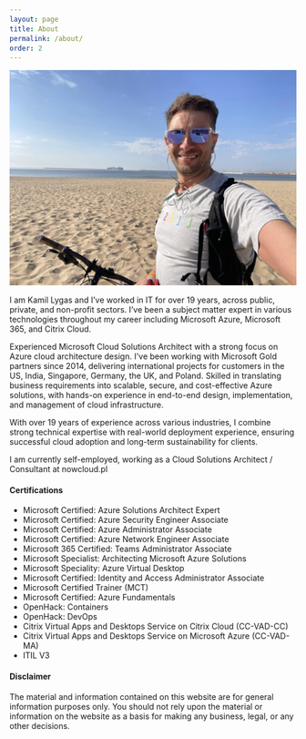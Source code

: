 ```yaml
---
layout: page
title: About
permalink: /about/
order: 2
---
```

![czujto](/assets/img/avatar1.jpg)


I am Kamil Lygas and I’ve worked in IT for over 19 years, across public, private, and non-profit sectors. I’ve been a subject matter expert in various technologies throughout my career including Microsoft Azure, Microsoft 365, and Citrix Cloud.

Experienced Microsoft Cloud Solutions Architect with a strong focus on Azure cloud architecture design. I've been working with Microsoft Gold partners since 2014, delivering international projects for customers in the US, India, Singapore, Germany, the UK, and Poland. Skilled in translating business requirements into scalable, secure, and cost-effective Azure solutions, with hands-on experience in end-to-end design, implementation, and management of cloud infrastructure.

With over 19 years of experience across various industries, I combine strong technical expertise with real-world deployment experience, ensuring successful cloud adoption and long-term sustainability for clients.

I am currently self-employed, working as a Cloud Solutions Architect / Consultant at nowcloud.pl

#### Certifications ####
- Microsoft Certified: Azure Solutions Architect Expert
- Microsoft Certified: Azure Security Engineer Associate
- Microsoft Certified: Azure Administrator Associate
- Microsoft Certified: Azure Network Engineer Associate
- Microsoft 365 Certified: Teams Administrator Associate
- Microsoft Specialist: Architecting Microsoft Azure Solutions
- Microsoft Speciality: Azure Virtual Desktop
- Microsoft Certified: Identity and Access Administrator Associate
- Microsoft Certified Trainer (MCT)
- Microsoft Certified: Azure Fundamentals
- OpenHack: Containers
- OpenHack: DevOps
- Citrix Virtual Apps and Desktops Service on Citrix Cloud (CC-VAD-CC)
- Citrix Virtual Apps and Desktops Service on Microsoft Azure (CC-VAD-MA)
- ITIL V3

#### Disclaimer ####

The material and information contained on this website are for general information purposes only. You should not rely upon the material or information on the website as a basis for making any business, legal, or any other decisions.
